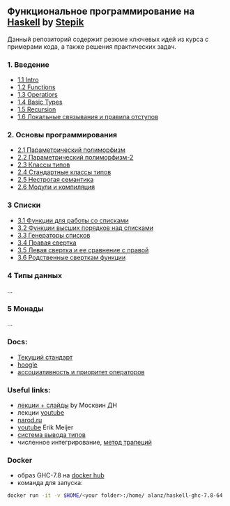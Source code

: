 ## Функциональное программирование на [Haskell](https://www.haskell.org/) by [Stepik](https://stepik.org/course/75/info)

Данный  репозиторий содержит резюме ключевых идей из курса с примерами кода, а также решения практических задач.
### 1. Введение
- [1.1 Intro](./src/Intro.hs)
- [1.2 Functions](./src/Functions.hs)
- [1.3 Operatiors](./src/Operators.hs)
- [1.4 Basic Types](./src/BasicTypes.hs)
- [1.5 Recursion](./src/Recursion.hs)
- [1.6 Локальные связывания и правила отступов](./src/Binding.hs)

### 2. Основы программирования
- [2.1 Параметрический полиморфизм](./src/Polymorphism.hs)
- [2.2 Параметрический полиморфизм-2](./src/Polymorphism2.hs)
- [2.3 Классы типов](./src/TypeClasses.hs)
- [2.4 Стандартные классы типов](./src/StandardTypeClasses.hs)
- [2.5 Нестрогая семантика](./src/Semantics.hs)
- [2.6 Модули и компиляция](./src/Modules.hs)

### 3 Списки
- [3.1 Функции для работы со списками]()
- [3.2 Функции высших порядков над списками]()
- [3.3 Генераторы списков]()
- [3.4 Правая свертка]()
- [3.5 Левая свертка и ее сравнение с правой]()
- [3.6 Родственные сверткам функции]()

### 4 Типы данных
...

### 5 Монады
... 

### Docs:
* [Текущий стандарт](https://www.haskell.org/onlinereport/haskell2010/)
* [hoogle](https://hoogle.haskell.org/)
* [ассоциативность и приоритет операторов](https://rosettacode.org/wiki/Operator_precedence?mobile_internal_deeplink=true&from_mobile_app=true#Haskell) 


### Useful links:
* [лекции + слайды](http://mit.spbau.ru/sewiki/index.php/%D0%A4%D1%83%D0%BD%D0%BA%D1%86%D0%B8%D0%BE%D0%BD%D0%B0%D0%BB%D1%8C%D0%BD%D0%BE%D0%B5_%D0%BF%D1%80%D0%BE%D0%B3%D1%80%D0%B0%D0%BC%D0%BC%D0%B8%D1%80%D0%BE%D0%B2%D0%B0%D0%BD%D0%B8%D0%B5_2015) by Москвин ДН
* лекции [youtube](https://www.youtube.com/playlist?list=PLlb7e2G7aSpRDR44HMNqDHYgrAOPp7QLr)
* [narod.ru](http://learnhaskellforgood.narod.ru/learnyouahaskell.com/chapters.html)
* [youtube](https://www.youtube.com/watch?v=UIUlFQH4Cvo&list=PLoJC20gNfC2gpI7Dl6fg8uj1a-wfnWTH8) Erik Meijer
* [система вывода типов](https://ru.wikipedia.org/wiki/%D0%92%D1%8B%D0%B2%D0%BE%D0%B4_%D1%82%D0%B8%D0%BF%D0%BE%D0%B2#%D0%90%D0%BB%D0%B3%D0%BE%D1%80%D0%B8%D1%82%D0%BC_%D0%A5%D0%B8%D0%BD%D0%B4%D0%BB%D0%B8_%E2%80%94_%D0%9C%D0%B8%D0%BB%D0%BD%D0%B5%D1%80%D0%B0)
* численное интегрирование, [метод трапеций](https://ru.wikipedia.org/wiki/%D0%A7%D0%B8%D1%81%D0%BB%D0%B5%D0%BD%D0%BD%D0%BE%D0%B5_%D0%B8%D0%BD%D1%82%D0%B5%D0%B3%D1%80%D0%B8%D1%80%D0%BE%D0%B2%D0%B0%D0%BD%D0%B8%D0%B5#%D0%9C%D0%B5%D1%82%D0%BE%D0%B4_%D1%82%D1%80%D0%B0%D0%BF%D0%B5%D1%86%D0%B8%D0%B9)


### Docker
* образ GHC-7.8 на [docker hub]( https://hub.docker.com/r/alanz/haskell-ghc-7.8-64/dockerfile)
* команда для запуска:
```bash
docker run -it -v $HOME/<your folder>:/home/ alanz/haskell-ghc-7.8-64
```
